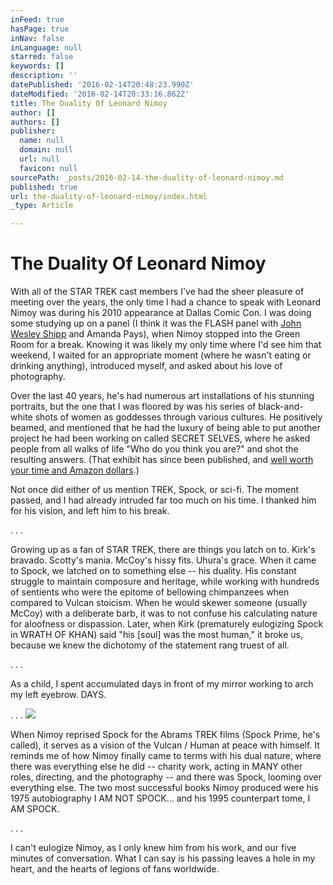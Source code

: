 ```yaml
---
inFeed: true
hasPage: true
inNav: false
inLanguage: null
starred: false
keywords: []
description: ''
datePublished: '2016-02-14T20:48:23.990Z'
dateModified: '2016-02-14T20:33:16.862Z'
title: The Duality Of Leonard Nimoy
author: []
authors: []
publisher:
  name: null
  domain: null
  url: null
  favicon: null
sourcePath: _posts/2016-02-14-the-duality-of-leonard-nimoy.md
published: true
url: the-duality-of-leonard-nimoy/index.html
_type: Article

---
```

# The Duality Of Leonard Nimoy

With all of the STAR TREK cast members I've had the sheer pleasure of meeting over the years, the only time I had a chance to speak with Leonard Nimoy was during his 2010 appearance at Dallas Comic Con. I was doing some studying up on a panel (I think it was the FLASH panel with [John Wesley Shipp][0] and Amanda Pays), when Nimoy stopped into the Green Room for a break. Knowing it was likely my only time where I'd see him that weekend, I waited for an appropriate moment (where he wasn't eating or drinking anything), introduced myself, and asked about his love of photography.

Over the last 40 years, he's had numerous art installations of his stunning portraits, but the one that I was floored by was his series of black-and-white shots of women as goddesses through various cultures. He positively beamed, and mentioned that he had the luxury of being able to put another project he had been working on called SECRET SELVES, where he asked people from all walks of life "Who do you think you are?" and shot the resulting answers. (That exhibit has since been published, and [well worth your time and Amazon dollars][1].)

Not once did either of us mention TREK, Spock, or sci-fi. The moment passed, and I had already intruded far too much on his time. I thanked him for his vision, and left him to his break.

.  .  .

Growing up as a fan of STAR TREK, there are things you latch on to. Kirk's bravado. Scotty's mania. McCoy's hissy fits. Uhura's grace. When it came to Spock, we latched on to something else -- his duality. His constant struggle to maintain composure and heritage, while working with hundreds of sentients who were the epitome of bellowing chimpanzees when compared to Vulcan stoicism. When he would skewer someone (usually McCoy) with a deliberate barb, it was to not confuse his calculating nature for aloofness or dispassion. Later, when Kirk (prematurely eulogizing Spock in WRATH OF KHAN) said "his \[soul\] was the most human," it broke us, because we knew the dichotomy of the statement rang truest of all.

.  .  .

As a child, I spent accumulated days in front of my mirror working to arch my left eyebrow. DAYS.

.  .  .
![](https://the-grid-user-content.s3-us-west-2.amazonaws.com/42e5d925-3bc5-45c5-b565-76e40caeefda.jpg)

When Nimoy reprised Spock for the Abrams TREK films (Spock Prime, he's called), it serves as a vision of the Vulcan / Human at peace with himself. It reminds me of how Nimoy finally came to terms with his dual nature, where there was everything else he did -- charity work, acting in MANY other roles, directing, and the photography -- and there was Spock, looming over everything else. The two most successful books Nimoy produced were his 1975 autobiography I AM NOT SPOCK... and his 1995 counterpart tome, I AM SPOCK.

.  .  .

I can't eulogize Nimoy, as I only knew him from his work, and our five minutes of conversation. What I can say is his passing leaves a hole in my heart, and the hearts of legions of fans worldwide.

[0]: https://www.facebook.com/johnwesleyshipp7
[1]: http://www.amazon.com/Secret-Selves-Leonard-Nimoy/dp/0976427699